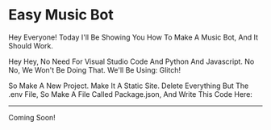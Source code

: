 # Easy Music Bot

Hey Everyone! Today I'll Be Showing You How To Make A Music Bot, And It Should Work.

Hey Hey, No Need For Visual Studio Code And Python And Javascript. No No, We Won't Be Doing That. 
We'll Be Using: Glitch!

So Make A New Project. Make It A Static Site.
Delete Everything But The .env File,
So Make A  File Called Package.json,
And Write This Code Here: 

--------------------------------------------------------------------------------------------------------------------------------------------------------------------
Coming Soon!

